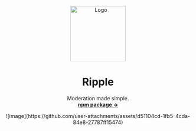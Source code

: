 <p align="center">
  <p align="center">
	<img width="150" height="150" src="https://raw.githubusercontent.com/littensy/charm/main/images/logo.png" alt="Logo">
  </p>
  <h1 align="center"><b>Ripple</b></h1>
  <p align="center">
    Moderation made simple.
    <br />
    <a href="https://npmjs.com/package/@rbxts/charm"><strong>npm package →</strong></a>
  </p>
</p>

<div align="center">
![image](https://github.com/user-attachments/assets/d51104cd-1fb5-4cda-84e8-27787ff15474)
